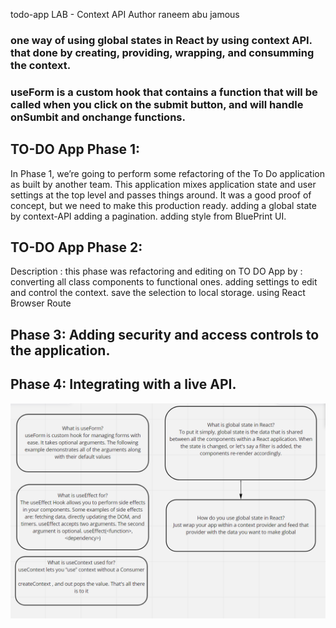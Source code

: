 todo-app
LAB - Context API
Author
raneem abu jamous

### one way of using global states in React by using context API. that done by creating, providing, wrapping, and consumming the context.

### useForm is a custom hook that contains a function that will be called when you click on the submit button, and will handle onSumbit and onchange functions.

## TO-DO App Phase 1:

In Phase 1, we’re going to perform some refactoring of the To Do application as built by another team. This application mixes application state and user settings at the top level and passes things around. It was a good proof of concept, but we need to make this production ready.
adding a global state by context-API
adding a pagination.
adding style from BluePrint UI.

## TO-DO App Phase 2:

Description : this phase was refactoring and editing on TO DO App by :
converting all class components to functional ones.
adding settings to edit and control the context.
save the selection to local storage.
using React Browser Route

## Phase 3: Adding security and access controls to the application.

## Phase 4: Integrating with a live API.

![](whitelab34.png)
